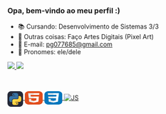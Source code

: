 ### Opa, bem-vindo ao meu perfil :)

- 📚 Cursando: Desenvolvimento de Sistemas 3/3
- 🎲 Outras coisas: Faço Artes Digitais (Pixel Art)
- 📧 E-mail: pg077685@gmail.com
- 🙂 Pronomes: ele/dele

 <div>
  <a href="https://github.com/carlosFcPinheiro">
  <img height="180em" src="https://github-readme-stats.vercel.app/api?username=CarlosfcPinheiro&show_icons=false&theme=tokyonight&include_all_commits=true&count_private=true"/>
  <img height="180em" src="https://github-readme-stats.vercel.app/api/top-langs/?username=CarlosfcPinheiro&layout=compact&langs_count=7&theme=tokyonight"/>
  <link rel="stylesheet" href="https://cdn.jsdelivr.net/gh/devicons/devicon@v2.14.0/devicon.min.css">
</div>
  
  ##
  
  <div style="display: inline_block"><br>
  <img align="top" alt="Python" height="35" width="35" src="https://raw.githubusercontent.com/tandpfun/skill-icons/d1c752b99bb25a0e5aa363bae1db2809173ee966/icons/Python-Dark.svg">
  <img align="center" alt="HTML" height="30" width="40" src="https://raw.githubusercontent.com/tandpfun/skill-icons/d1c752b99bb25a0e5aa363bae1db2809173ee966/icons/HTML.svg">
  <img align="center" alt="CSS" height="30" width="40" src="https://raw.githubusercontent.com/tandpfun/skill-icons/d1c752b99bb25a0e5aa363bae1db2809173ee966/icons/CSS.svg">
  <img align="center" alt="JS" height="30" width="40" scr="https://raw.githubusercontent.com/devicons/devicon/1119b9f84c0290e0f0b38982099a2bd027a48bf1/icons/javascript/javascript-original.svg">
</div>
  
  ##
